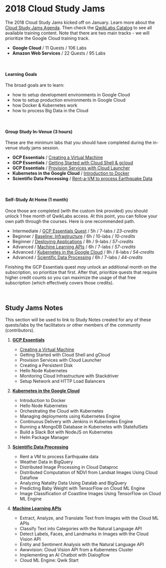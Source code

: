 # 2018 Cloud Study Jams

The 2018 Cloud Study Jams kicked off on January. Learn more about the [Cloud Study Jams Agenda](http://bit.ly/gdgnyc-cloud-studyjams-2018). Then check the [QwikLabs Catalog](https://qwiklabs.com/catalog) to see all available training content. Note that there are two main tracks - we will prioritize the Google Cloud training track.

 * **Google Cloud** / 11 Quests / 106 Labs
 * **Amazon Web Services** / 22 Quests / 95 Labs

<br/>

#### Learning Goals

The broad goals are to learn:

 * how to setup development environments in Google Cloud
 * how to setup production environments in Google Cloud
 * how Docker & Kubernetes work
 * how to process Big Data in the Cloud

<br/>

#### Group Study In-Venue (3 hours)

These are the minimum labs that you should have completed during the in-venue study jams session.

 - **GCP Essentials** / [Creating a Virtual Machine](https://qwiklabs.com/focuses/6473)
 - **GCP Essentials** / [Getting Started with Cloud Shell & gcloud](https://qwiklabs.com/focuses/6474)
 - **GCP Essentials** / [Provision Services with Cloud Launcher](https://qwiklabs.com/focuses/6477)
 - **Kubernetes in the Google Cloud** / [Introduction to Docker](https://qwiklabs.com/focuses/7042)
 - **Scientific Data Processing** / [Rent-a-VM to process Earthquake Data](https://qwiklabs.com/focuses/6897)

<br/>

#### Self-Study At Home (1 month)

Once those are completed (with the custom link provided) you should unlock 1 free month of QwikLabs access. At this point, you can follow your own path through the courses. Here is one recommended path. 

 * Intermediate / [GCP Essentials Quest](https://qwiklabs.com/quests/23) / 5h / 7-labs / _23-credits_
 * Beginner / [Baseline: Infrastructure](https://qwiklabs.com/quests/33) / 6h / 10-labs / _10-credits_
 * Beginner / [Deploying Applications](https://qwiklabs.com/quests/26) / 8h / 9-labs / _57-credits_
 * Advanced / [Machine Learning APIs](https://qwiklabs.com/quests/32) / 6h / 7-labs / _57-credits_
 * Advanced / [Kubernetes in the Google Cloud](https://qwiklabs.com/quests/29) / 8h / 8-labs / _54-credits_
 * Advanced / [Scientific Data Processing](https://qwiklabs.com/quests/28)  / 6h / 7-labs / _44-credits_

Finishing the GCP Essentials quest _may_ unlock an additional month on the subscription, so prioritize that first. After that, prioritize quests that require higher credit counts so you can maximize the usage of that free subscription (which effectively covers those credits).

<br/>

## Study Jams Notes

This section will be used to link to Study Notes created for any of these quests/labs by the facilitators or other members of the community (contributors).

 1. **[GCP Essentials](https://qwiklabs.com/quests/23)**
    - [Creating a Virtual Machine](10-GCP-Essentials/1-Creating-a-Virtual-Machine.md)
    - Getting Started with Cloud Shell and gCloud
    - Provision Services with Cloud Launcher
    - Creating a Persistent Disk
    - Hello Node Kubernetes
    - Monitoring Cloud Infrastructure with Stackdriver
    - Setup Network and HTTP Load Balancers
    
 2. **[Kubernetes in the Google Cloud](https://qwiklabs.com/quests/29)**
    - Introduction to Docker
    - Hello Node Kubernetes
    - Orchestrating the Cloud with Kubernetes
    - Managing deployments using Kubernetes Engine
    - Continuous Delivery with Jenkins in Kubernetes Engine
    - Running a MongoDB Database in Kubernetes with StatefulSets
    - Build a Slack Bot with NodeJS on Kubernetes
    - Helm Package Manager
    
 3. **[Scientific Data Processing](https://qwiklabs.com/quests/28)**
    - Rent a VM to process Earthquake data
    - Weather Data in BigQuery
    - Distributed Image Processing in Cloud Dataproc
    - Distributed Computation of NDVI from Landsat Images Using Cloud Dataflow
    - Analyzing Natality Data Using Datalab and BigQuery
    - Predicting Baby Weight with TensorFlow on Cloud ML Engine
    - Image Classification of Coastline Images Using TensorFlow on Cloud ML Engine 
    
 4. **[Machine Learning APIs](https://qwiklabs.com/quests/32)**
    - Extract, Analyze, and Translate Text from Images with the Cloud ML APIs
    - Classify Text into Categories with the Natural Language API
    - Detect Labels, Faces, and Landmarks in Images with the Cloud Vision API
    - Entity and Sentiment Analysis with the Natural Language API
    - Awwvision: Cloud Vision API from a Kubernetes Cluster
    - Implementing an AI Chatbot with Dialogflow
    - Cloud ML Engine: Qwik Start
    

